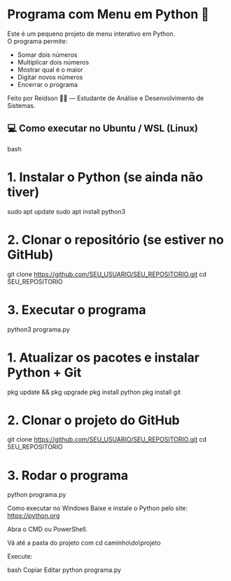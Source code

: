 # Programa com Menu em Python 🐍

Este é um pequeno projeto de menu interativo em Python.  
O programa permite:

- Somar dois números
- Multiplicar dois números
- Mostrar qual é o maior
- Digitar novos números
- Encerrar o programa

Feito por Reidson 👨‍💻 — Estudante de Análise e Desenvolvimento de Sistemas.

## 💻 Como executar no Ubuntu / WSL (Linux)

bash
# 1. Instalar o Python (se ainda não tiver)
sudo apt update
sudo apt install python3

# 2. Clonar o repositório (se estiver no GitHub)
git clone https://github.com/SEU_USUARIO/SEU_REPOSITORIO.git
cd SEU_REPOSITORIO

# 3. Executar o programa
python3 programa.py

# 1. Atualizar os pacotes e instalar Python + Git
pkg update && pkg upgrade
pkg install python
pkg install git

# 2. Clonar o projeto do GitHub
git clone https://github.com/SEU_USUARIO/SEU_REPOSITORIO.git
cd SEU_REPOSITORIO

# 3. Rodar o programa
python programa.py

Como executar no Windows
Baixe e instale o Python pelo site: https://python.org

Abra o CMD ou PowerShell.

Vá até a pasta do projeto com cd caminho\do\projeto

Execute:

bash
Copiar
Editar
python programa.py

